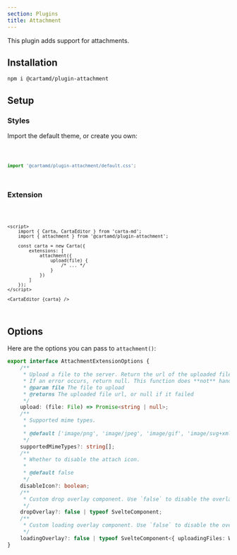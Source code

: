 ```yaml
---
section: Plugins
title: Attachment
---
```


<script>
	import Code from '$lib/components/code/Code.svelte';
</script>

This plugin adds support for attachments.

## Installation

```
npm i @cartamd/plugin-attachment
```

## Setup

### Styles

Import the default theme, or create you own:

<Code>

```ts
import '@cartamd/plugin-attachment/default.css';
```

</Code>

### Extension

<Code>

```svelte
<script>
	import { Carta, CartaEditor } from 'carta-md';
	import { attachment } from '@cartamd/plugin-attachment';

	const carta = new Carta({
		extensions: [
			attachment({
				upload(file) {
					/* ... */
				}
			})
		]
	});
</script>

<CartaEditor {carta} />
```

</Code>

## Options

Here are the options you can pass to `attachment()`:

```ts
export interface AttachmentExtensionOptions {
	/**
	 * Upload a file to the server. Return the url of the uploaded file.
	 * If an error occurs, return null. This function does **not** handle errors.
	 * @param file The file to upload
	 * @returns The uploaded file url, or null if it failed
	 */
	upload: (file: File) => Promise<string | null>;
	/**
	 * Supported mime types.
	 *
	 * @default ['image/png', 'image/jpeg', 'image/gif', 'image/svg+xml'].
	 */
	supportedMimeTypes?: string[];
	/**
	 * Whether to disable the attach icon.
	 *
	 * @default false
	 */
	disableIcon?: boolean;
	/**
	 * Custom drop overlay component. Use `false` to disable the overlay.
	 */
	dropOverlay?: false | typeof SvelteComponent;
	/**
	 * Custom loading overlay component. Use `false` to disable the overlay.
	 */
	loadingOverlay?: false | typeof SvelteComponent<{ uploadingFiles: Writable<File[]> }>;
}
```
